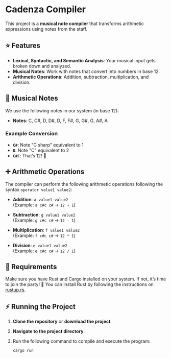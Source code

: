 # Cadenza Compiler

This project is a **musical note compiler** that transforms arithmetic expressions using notes from the staff.

## ⭐ Features

- **Lexical, Syntactic, and Semantic Analysis**: Your musical input gets broken down and analyzed.
- **Musical Notes**: Work with notes that convert into numbers in base 12.
- **Arithmetic Operations**: Addition, subtraction, multiplication, and division.

## 🎼 Musical Notes

We use the following notes in our system (in base 12):

- **Notes**: C, C#, D, D#, D, F, F#, G, G#, G, A#, A

### Example Conversion

- **`C#`**: Note "C sharp" equivalent to 1
- **`D`**: Note "C" equivalent to 2
- **`C#C`**: That’s 12! 🎉

## ➕ Arithmetic Operations

The compiler can perform the following arithmetic operations following the syntax `operator value1 value2`:

- **Addition**: `a value1 value2`  
  (Example: `a c#c c#` -> `12 + 1`)

- **Subtraction**: `g value1 value2`  
  (Example: `g c#c c#` -> `12 - 1`)

- **Multiplication**: `f value1 value2`  
  (Example: `f c#c c#` -> `12 * 1`)

- **Division**: `e value1 value2`  
  (Example: `e c#c c#` -> `12 / 1`)

## 🚀 Requirements

Make sure you have Rust and Cargo installed on your system. If not, it’s time to join the party! 🥳 You can install Rust by following the instructions on [rustup.rs](https://rustup.rs/).

## ⚡ Running the Project

1. **Clone the repository** or **download the project**.
2. **Navigate to the project directory**.
3. Run the following command to compile and execute the program:

   ```bash
   cargo run
   ```
